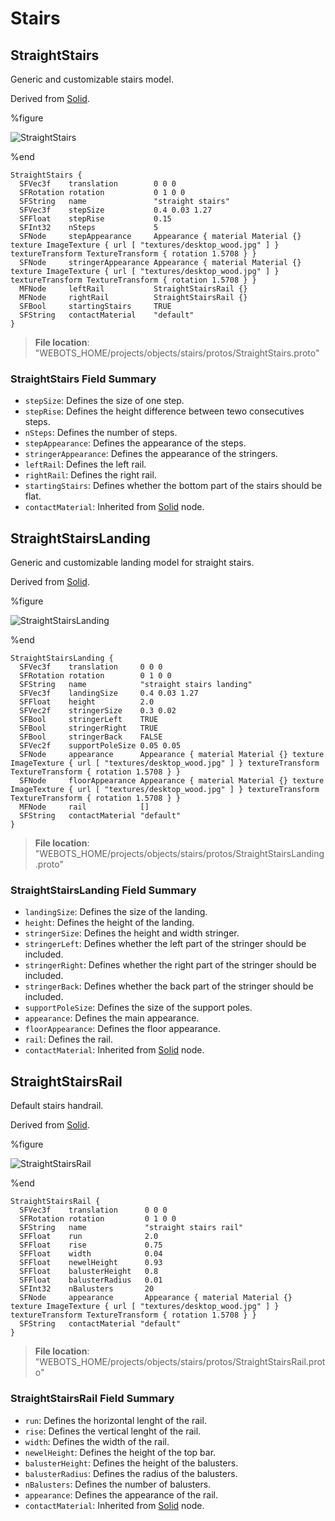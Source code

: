 # Stairs

## StraightStairs

Generic and customizable stairs model.

Derived from [Solid](../reference/solid.md).

%figure

![StraightStairs](images/objects/stairs/StraightStairs/model.png)

%end

```
StraightStairs {
  SFVec3f    translation        0 0 0
  SFRotation rotation           0 1 0 0
  SFString   name               "straight stairs"
  SFVec3f    stepSize           0.4 0.03 1.27
  SFFloat    stepRise           0.15
  SFInt32    nSteps             5
  SFNode     stepAppearance     Appearance { material Material {} texture ImageTexture { url [ "textures/desktop_wood.jpg" ] } textureTransform TextureTransform { rotation 1.5708 } }
  SFNode     stringerAppearance Appearance { material Material {} texture ImageTexture { url [ "textures/desktop_wood.jpg" ] } textureTransform TextureTransform { rotation 1.5708 } }
  MFNode     leftRail           StraightStairsRail {}
  MFNode     rightRail          StraightStairsRail {}
  SFBool     startingStairs     TRUE
  SFString   contactMaterial    "default"
}
```

> **File location**: "WEBOTS\_HOME/projects/objects/stairs/protos/StraightStairs.proto"

### StraightStairs Field Summary

- `stepSize`: Defines the size of one step.
- `stepRise`: Defines the height difference between tewo consecutives steps.
- `nSteps`: Defines the number of steps.
- `stepAppearance`: Defines the appearance of the steps.
- `stringerAppearance`: Defines the appearance of the stringers.
- `leftRail`: Defines the left rail.
- `rightRail`: Defines the right rail.
- `startingStairs`: Defines whether the bottom part of the stairs should be flat.
- `contactMaterial`: Inherited from [Solid](../reference/solid.md) node.
## StraightStairsLanding

Generic and customizable landing model for straight stairs.

Derived from [Solid](../reference/solid.md).

%figure

![StraightStairsLanding](images/objects/stairs/StraightStairsLanding/model.png)

%end

```
StraightStairsLanding {
  SFVec3f    translation     0 0 0
  SFRotation rotation        0 1 0 0
  SFString   name            "straight stairs landing"
  SFVec3f    landingSize     0.4 0.03 1.27
  SFFloat    height          2.0
  SFVec2f    stringerSize    0.3 0.02
  SFBool     stringerLeft    TRUE
  SFBool     stringerRight   TRUE
  SFBool     stringerBack    FALSE
  SFVec2f    supportPoleSize 0.05 0.05
  SFNode     appearance      Appearance { material Material {} texture ImageTexture { url [ "textures/desktop_wood.jpg" ] } textureTransform TextureTransform { rotation 1.5708 } }
  SFNode     floorAppearance Appearance { material Material {} texture ImageTexture { url [ "textures/desktop_wood.jpg" ] } textureTransform TextureTransform { rotation 1.5708 } }
  MFNode     rail            []
  SFString   contactMaterial "default"
}
```

> **File location**: "WEBOTS\_HOME/projects/objects/stairs/protos/StraightStairsLanding.proto"

### StraightStairsLanding Field Summary

- `landingSize`: Defines the size of the landing.
- `height`: Defines the height of the landing.
- `stringerSize`: Defines the height and width stringer.
- `stringerLeft`: Defines whether the left part of the stringer should be included.
- `stringerRight`: Defines whether the right part of the stringer should be included.
- `stringerBack`: Defines whether the back part of the stringer should be included.
- `supportPoleSize`: Defines the size of the support poles.
- `appearance`: Defines the main appearance.
- `floorAppearance`: Defines the floor appearance.
- `rail`: Defines the rail.
- `contactMaterial`: Inherited from [Solid](../reference/solid.md) node.
## StraightStairsRail

Default stairs handrail.

Derived from [Solid](../reference/solid.md).

%figure

![StraightStairsRail](images/objects/stairs/StraightStairsRail/model.png)

%end

```
StraightStairsRail {
  SFVec3f    translation      0 0 0
  SFRotation rotation         0 1 0 0
  SFString   name             "straight stairs rail"
  SFFloat    run              2.0
  SFFloat    rise             0.75
  SFFloat    width            0.04
  SFFloat    newelHeight      0.93
  SFFloat    balusterHeight   0.8
  SFFloat    balusterRadius   0.01
  SFInt32    nBalusters       20
  SFNode     appearance       Appearance { material Material {} texture ImageTexture { url [ "textures/desktop_wood.jpg" ] } textureTransform TextureTransform { rotation 1.5708 } }
  SFString   contactMaterial "default"
}
```

> **File location**: "WEBOTS\_HOME/projects/objects/stairs/protos/StraightStairsRail.proto"

### StraightStairsRail Field Summary

- `run`: Defines the horizontal lenght of the rail.
- `rise`: Defines the vertical lenght of the rail.
- `width`: Defines the width of the rail.
- `newelHeight`: Defines the height of the top bar.
- `balusterHeight`: Defines the height of the balusters.
- `balusterRadius`: Defines the radius of the balusters.
- `nBalusters`: Defines the number of balusters.
- `appearance`: Defines the appearance of the rail.
- `contactMaterial`: Inherited from [Solid](../reference/solid.md) node.
